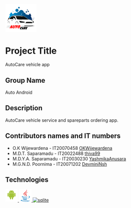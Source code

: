 <img src="pic/autoCare.png" width="100px" >


# Project Title

AutoCare vehicle app
## Group Name

Auto Android

## Description

AutoCare vehicle service and spareparts ordering app.


## Contributors names and IT numbers
  

* O.K Wijewardena - IT20070458 <a href="https://github.com/OKWijewardena">OKWijewardena</a>
* M.D.T. Saparamadu - IT20022488 <a href="https://github.com/thiva99">thiva99</a>
* M.D.Y.A. Saparamadu - IT20030230 <a href="https://github.com/YashmikaAnusara">YashmikaAnusara</a>
* M.G.N.D. Poornima - IT20071202 <a href="https://github.com/DevminiNsh">DevminiNsh</a>

## Technologies
 
<p align="left"> <a href="https://developer.android.com" target="_blank"> <img src="https://raw.githubusercontent.com/devicons/devicon/master/icons/android/android-original-wordmark.svg" alt="android" width="40" height="40"/> </a> <a href="https://www.java.com" target="_blank"> <img src="https://raw.githubusercontent.com/devicons/devicon/master/icons/java/java-original.svg" alt="java" width="40" height="40"/> </a> <a href="https://www.sqlite.org/" target="_blank"> <img src="https://www.vectorlogo.zone/logos/sqlite/sqlite-icon.svg" alt="sqlite" width="40" height="40"/> </a> </p>
 
 
